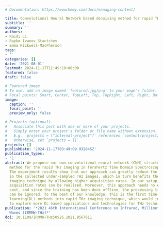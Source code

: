 ```yaml
---
# Documentation: https://wowchemy.com/docs/managing-content/

title: Convolutional Neural Network based denoising method for rapid THz Imaging
subtitle: ''
summary: ''
authors:
- Kaidi Li
- Rayko Ivanov Stantchev
- Emma Pickwell-MacPherson
tags:
- ''
categories: []
date: '2021-08-01'
lastmod: 2024-11-17T11:49:10+08:00
featured: false
draft: false

# Featured image
# To use, add an image named `featured.jpg/png` to your page's folder.
# Focal points: Smart, Center, TopLeft, Top, TopRight, Left, Right, BottomLeft, Bottom, BottomRight.
image:
  caption: ''
  focal_point: ''
  preview_only: false

# Projects (optional).
#   Associate this post with one or more of your projects.
#   Simply enter your project's folder or file name without extension.
#   E.g. `projects = ["internal-project"]` references `content/project/deep-learning/index.md`.
#   Otherwise, set `projects = []`.
projects: []
publishDate: '2024-11-17T03:49:09.932845Z'
publication_types:
- '1'
abstract: We propose our own convolutional neural network (CNN) structure as a post-processing
  method for the rapid THz Imaging in Terahertz Time Domain Spectroscopy(THz-TDS).
  The experiment results show that our approach can greatly reduce the noise and artifacts
  in the collected under-sampled THz images, which in turn benefits the rapid THz
  imaging technique by allowing higher acquisition rates. In our setup, 5 times higher
  acquisition rates can be realized. Moreover, this approach needs no extra hardware
  cost, and since the training has been done offline, the processing time in practice
  can be ignored. To the best of our knowledge, this is the first time applying deep
  learning(DL) methods into rapid THz imaging technique, which would inspire researchers
  to explore more DL based applications and technologies for THz technique development.
publication: '*2021 46th International Conference on Infrared, Millimeter and Terahertz
  Waves (IRMMW-THz)*'
doi: 10.1109/IRMMW-THz50926.2021.9567611
---
```

